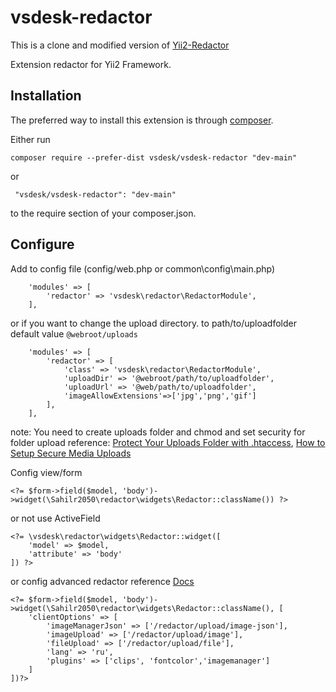 vsdesk-redactor
=============
This is a clone and modified version of [Yii2-Redactor](https://github.com/yiidoc/yii2-redactor)

Extension redactor for Yii2 Framework. 

Installation
------------

The preferred way to install this extension is through [composer](http://getcomposer.org/download/).

Either run

```
composer require --prefer-dist vsdesk/vsdesk-redactor "dev-main"
```

 or
```
 "vsdesk/vsdesk-redactor": "dev-main"
```

to the require section of your composer.json.

Configure
-----------------

Add to config file (config/web.php or common\config\main.php) 

```
    'modules' => [
        'redactor' => 'vsdesk\redactor\RedactorModule',
    ],
```
or if you want to change the upload directory.
to path/to/uploadfolder
default value `@webroot/uploads`

```
    'modules' => [
        'redactor' => [
            'class' => 'vsdesk\redactor\RedactorModule',
            'uploadDir' => '@webroot/path/to/uploadfolder',
            'uploadUrl' => '@web/path/to/uploadfolder',
            'imageAllowExtensions'=>['jpg','png','gif']
        ],
    ],
```

note: You need to create uploads folder and chmod and set security for folder upload
reference: [Protect Your Uploads Folder with .htaccess](http://tomolivercv.wordpress.com/2011/07/24/protect-your-uploads-folder-with-htaccess/),
[How to Setup Secure Media Uploads](http://digwp.com/2012/09/secure-media-uploads/)

Config view/form

```
<?= $form->field($model, 'body')->widget(\Sahilr2050\redactor\widgets\Redactor::className()) ?>
```

or not use ActiveField

```
<?= \vsdesk\redactor\widgets\Redactor::widget([
    'model' => $model,
    'attribute' => 'body'
]) ?>
```    
or config advanced redactor reference [Docs](http://imperavi.com/redactor/docs/)

```
<?= $form->field($model, 'body')->widget(\Sahilr2050\redactor\widgets\Redactor::className(), [
    'clientOptions' => [
        'imageManagerJson' => ['/redactor/upload/image-json'],
        'imageUpload' => ['/redactor/upload/image'],
        'fileUpload' => ['/redactor/upload/file'],
        'lang' => 'ru',
        'plugins' => ['clips', 'fontcolor','imagemanager']
    ]
])?>
```
